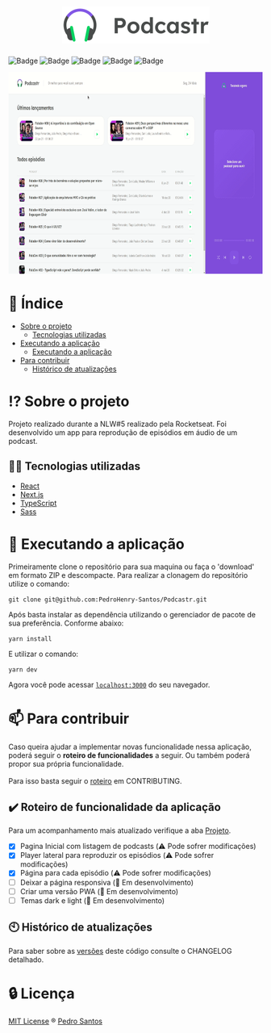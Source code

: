 <h1 align="center">
  <img alt="podcastr" title="podcastr" src=".github/logo.png" />
</h1>



![Badge](https://img.shields.io/github/license/PedroHenry-Santos/AluraQuiz-TW3?style=flat&label=LICENSE&color=04d361&labelColor=000000)
![Badge](https://img.shields.io/badge/TYPESCRIPT-v4.2.4-blue?style=flat&color=8257E5&labelColor=000000&logo=TypeScript)
![Badge](https://img.shields.io/badge/REACT-v17.0.2-blue?style=flat&color=8257E5&labelColor=000000&logo=react)
![Badge](https://img.shields.io/badge/NEXT.JS-v10.2.2-blue?style=flat&logo=Next.js&color=8257E5&labelColor=000000)
![Badge](https://img.shields.io/badge/SASS-v1.34.0-blue?style=flat&color=8257E5&labelColor=000000&logo=Sass)

<div align="center">
  <img src=".github/podcastr.gif" with="800" height="400"/>
</div>

# :page_with_curl: Índice

* [Sobre o projeto](#interrobang-sobre-o-projeto)
  - [Tecnologias utilizadas](#-tecnologias-utilizadas)
* [Executando a aplicação](#rocket-executando-a-aplicação)
  - [Executando a aplicação](#pencil2-Executando-a-aplicação)
* [Para contribuir](#mailbox-para-contribuir)
  - [Histórico de atualizações](#clock10-histórico-de-atualizações)

# :interrobang: Sobre o projeto

Projeto realizado durante a NLW#5 realizado pela Rocketseat. Foi desenvolvido um
app para reprodução de episódios em áudio de um podcast.

## 🧑‍💻 Tecnologias utilizadas

- [React](https://reactjs.org)
- [Next.js](https://nextjs.org/)
- [TypeScript](https://www.typescriptlang.org/)
- [Sass](https://sass-lang.com/ )

# :rocket: Executando a aplicação

Primeiramente clone o repositório para sua maquina ou faça o 'download' em formato ZIP e descompacte. Para realizar a clonagem do repositório utilize o comando:

    git clone git@github.com:PedroHenry-Santos/Podcastr.git

Após basta instalar as dependência utilizando o gerenciador de pacote de sua preferência. Conforme abaixo:

    yarn install

E utilizar o comando:

    yarn dev

Agora você pode acessar [`localhost:3000`](http://localhost:3000) do seu navegador.
# :mailbox: Para contribuir

Caso queira ajudar a implementar novas funcionalidade nessa aplicação, poderá seguir o **roteiro de funcionalidades** a seguir. Ou também poderá propor sua própria funcionalidade.<br/><br/>
Para isso basta seguir o [roteiro](https://github.com/PedroHenry-Santos/Podcastr/blob/main/CONTRIBUTING.md) em CONTRIBUTING.

## :heavy_check_mark: Roteiro de funcionalidade da aplicação

Para um acompanhamento mais atualizado verifique a aba [Projeto](https://github.com/PedroHenry-Santos/Podcastr/projects/1).

-   [x] Pagina Inicial com listagem de podcasts         (:warning: Pode sofrer modificações)
-   [x] Player lateral para reproduzir os episódios       (:warning: Pode sofrer modificações)
-   [x] Página para cada episódio (:warning: Pode sofrer modificações)
-   [ ] Deixar a página responsiva                          (:construction: Em desenvolvimento)
-   [ ] Criar uma versão PWA                        (:construction: Em desenvolvimento)
-   [ ] Temas dark e light                                    (:construction: Em desenvolvimento)

## :clock10: Histórico de atualizações

Para saber sobre as [versões](https://github.com/PedroHenry-Santos/Podcastr/releases) deste código consulte o CHANGELOG detalhado.

# :lock: Licença

[MIT License](https://github.com/PedroHenry-Santos/Podcastr/blob/main/LICENCE.md) ® [Pedro Santos](https://github.com/PedroHenry-Santos)
